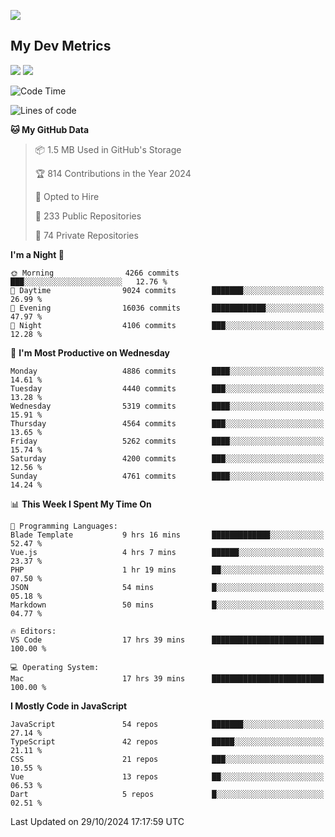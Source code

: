 [<img src="https://img.shields.io/badge/linkedin-%230077B5.svg?&style=for-the-badge&logo=linkedin&logoColor=white" />](https://www.linkedin.com/in/savepong)

<!--
[<img src="https://img.shields.io/badge/pongsiri.pisutakarathada.com-%230077B5.svg?&style=for-the-badge&color=orange" />](https://pongsiri.pisutakarathada.com)
[<img src="https://img.shields.io/badge/apps.saveworld.co-%230077B5.svg?&style=for-the-badge&color=2aa889" />](https://apps.saveworld.co)

[![savepong' github stats](https://github-readme-stats.vercel.app/api?username=savepong&show_icons=true&count_private=true&theme=gotham&hide_border=true&bg_color=00000000&text_color=768390FF)](https://pongsiri.pisutakarathada.com/posts/stats)

[![GitHub Streak](https://github-readme-streak-stats.herokuapp.com?user=savepong&theme=gotham&hide_border=true&background=00000000&dates=768390FF)](https://pongsiri.pisutakarathada.com/posts/stats)

[![Top Langs](https://github-readme-stats.vercel.app/api/top-langs/?username=savepong&layout=compact&langs_count=10&theme=gotham&hide_border=true&bg_color=00000000&text_color=768390FF)](https://pongsiri.pisutakarathada.com/posts/stats)

<!-- [![savepong's wakatime stats](https://github-readme-stats.vercel.app/api/wakatime?username=@savepong&layout=default&theme=gotham&hide_border=true&bg_color=00000000&text_color=768390FF)](https://pongsiri.pisutakarathada.com/posts/stats) -->

## My Dev Metrics

[![](https://komarev.com/ghpvc/?username=savepong&color=blue&label=Profile%20Views)](https://github.com/savepong)
[![](https://img.shields.io/github/followers/savepong?label=GitHub%20Followers)](https://github.com/savepong)

<!--START_SECTION:waka-->
![Code Time](http://img.shields.io/badge/Code%20Time-1%2C589%20hrs%2033%20mins-blue)

![Lines of code](https://img.shields.io/badge/From%20Hello%20World%20I%27ve%20Written-65.5%20million%20lines%20of%20code-blue)

**🐱 My GitHub Data** 

> 📦 1.5 MB Used in GitHub's Storage 
 > 
> 🏆 814 Contributions in the Year 2024
 > 
> 💼 Opted to Hire
 > 
> 📜 233 Public Repositories 
 > 
> 🔑 74 Private Repositories 
 > 
**I'm a Night 🦉** 

```text
🌞 Morning                4266 commits        ███░░░░░░░░░░░░░░░░░░░░░░   12.76 % 
🌆 Daytime                9024 commits        ███████░░░░░░░░░░░░░░░░░░   26.99 % 
🌃 Evening                16036 commits       ████████████░░░░░░░░░░░░░   47.97 % 
🌙 Night                  4106 commits        ███░░░░░░░░░░░░░░░░░░░░░░   12.28 % 
```
📅 **I'm Most Productive on Wednesday** 

```text
Monday                   4886 commits        ████░░░░░░░░░░░░░░░░░░░░░   14.61 % 
Tuesday                  4440 commits        ███░░░░░░░░░░░░░░░░░░░░░░   13.28 % 
Wednesday                5319 commits        ████░░░░░░░░░░░░░░░░░░░░░   15.91 % 
Thursday                 4564 commits        ███░░░░░░░░░░░░░░░░░░░░░░   13.65 % 
Friday                   5262 commits        ████░░░░░░░░░░░░░░░░░░░░░   15.74 % 
Saturday                 4200 commits        ███░░░░░░░░░░░░░░░░░░░░░░   12.56 % 
Sunday                   4761 commits        ████░░░░░░░░░░░░░░░░░░░░░   14.24 % 
```


📊 **This Week I Spent My Time On** 

```text
💬 Programming Languages: 
Blade Template           9 hrs 16 mins       █████████████░░░░░░░░░░░░   52.47 % 
Vue.js                   4 hrs 7 mins        ██████░░░░░░░░░░░░░░░░░░░   23.37 % 
PHP                      1 hr 19 mins        ██░░░░░░░░░░░░░░░░░░░░░░░   07.50 % 
JSON                     54 mins             █░░░░░░░░░░░░░░░░░░░░░░░░   05.18 % 
Markdown                 50 mins             █░░░░░░░░░░░░░░░░░░░░░░░░   04.77 % 

🔥 Editors: 
VS Code                  17 hrs 39 mins      █████████████████████████   100.00 % 

💻 Operating System: 
Mac                      17 hrs 39 mins      █████████████████████████   100.00 % 
```

**I Mostly Code in JavaScript** 

```text
JavaScript               54 repos            ███████░░░░░░░░░░░░░░░░░░   27.14 % 
TypeScript               42 repos            █████░░░░░░░░░░░░░░░░░░░░   21.11 % 
CSS                      21 repos            ███░░░░░░░░░░░░░░░░░░░░░░   10.55 % 
Vue                      13 repos            ██░░░░░░░░░░░░░░░░░░░░░░░   06.53 % 
Dart                     5 repos             █░░░░░░░░░░░░░░░░░░░░░░░░   02.51 % 
```




 Last Updated on 29/10/2024 17:17:59 UTC
<!--END_SECTION:waka-->

<!--
**savepong/savepong** is a ✨ _special_ ✨ repository because its `README.md` (this file) appears on your GitHub profile.

Here are some ideas to get you started:

- 🔭 I’m currently working on WebComponents and TypeScript.
- 🌱 I’m currently learning ...
- 👯 I’m looking to collaborate on ...
- 🤔 I’m looking for help with ...
- 💬 Ask me about ...
- 📫 How to reach me: ...
- 😄 Pronouns: ...
- ⚡ Fun fact: ...
-->
